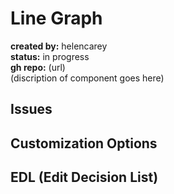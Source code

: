 # Line Graph 
**created by:** helencarey  
**status:** in progress  
**gh repo:** (url)  
(discription of component goes here)

## Issues


## Customization Options


## EDL (Edit Decision List)


